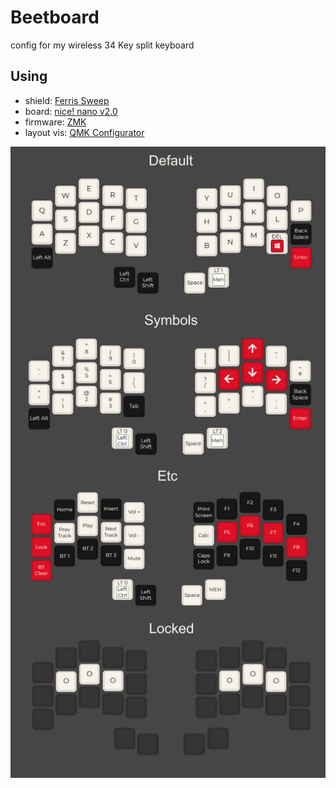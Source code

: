 # Beetboard
config for my wireless 34 Key split keyboard
## Using
- shield: [Ferris Sweep](https://github.com/davidphilipbarr/Sweep)
- board: [nice! nano v2.0](https://nicekeyboards.com/nice-nano/)
- firmware: [ZMK](https://zmk.dev/)
- layout vis: [QMK Configurator](https://config.qmk.fm/#/ferris/sweep/LAYOUT)

![a diagram of the keyboard layers](layout.png)
